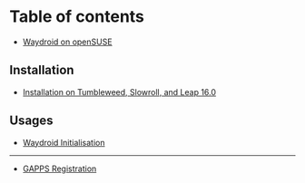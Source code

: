 # Table of contents

* [Waydroid on openSUSE](README.md)

## Installation

* [Installation on Tumbleweed, Slowroll, and Leap 16.0](installation/installation-on-tumbleweed-slowroll-and-leap-16.0.md)

## Usages

* [Waydroid Initialisation](usages/waydroid-initialisation.md)

***

* [GAPPS Registration](gapps-registration.md)
